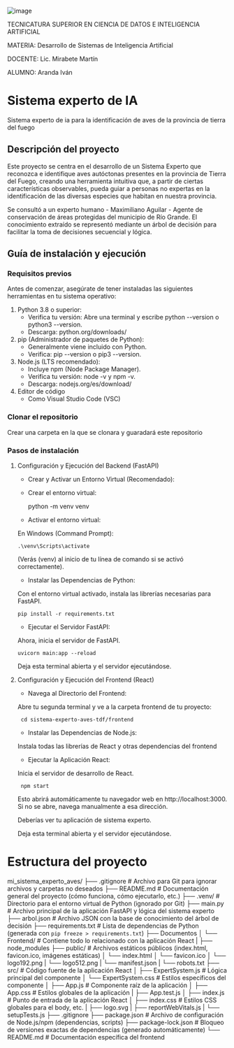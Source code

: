 ![image](https://github.com/user-attachments/assets/3f8022e3-3441-4202-a881-3d805b16d6ee)

TECNICATURA SUPERIOR EN CIENCIA DE DATOS E INTELIGENCIA ARTIFICIAL

MATERIA: Desarrollo de Sistemas de Inteligencia Artificial

DOCENTE: Lic. Mirabete Martín

ALUMNO: Aranda Iván

# Sistema experto de IA
Sistema experto de ia para la identificación de aves de la provincia de tierra del fuego

## Descripción del proyecto
Este proyecto se centra en el desarrollo de un Sistema Experto que reconozca e identifique aves autóctonas presentes en la provincia de Tierra del Fuego, creando una herramienta intuitiva que, a partir de ciertas características observables, pueda guiar a personas no expertas en la identificación de las diversas especies que habitan en nuestra provincia.

Se consultó a un experto humano - Maximiliano Aguilar - Agente de conservación de áreas protegidas del municipio de Río Grande. El conocimiento extraído se representó mediante un árbol de decisión para facilitar la toma de decisiones secuencial y lógica.

## Guía de instalación y ejecución

### Requisitos previos
Antes de comenzar, asegúrate de tener instaladas las siguientes herramientas en tu sistema operativo:

1. Python 3.8 o superior:
   * Verifica tu versión: Abre una terminal y escribe python --version o python3 --version.
   * Descarga: python.org/downloads/
2. pip (Administrador de paquetes de Python):
   * Generalmente viene incluido con Python.
   * Verifica: pip --version o pip3 --version.
3. Node.js (LTS recomendado):
   * Incluye npm (Node Package Manager).
   * Verifica tu versión: node -v y npm -v.
   * Descarga: nodejs.org/es/download/
4. Editor de código
   * Como Visual Studio Code (VSC)

### Clonar el repositorio
Crear una carpeta en la que se clonara y guaradará este repositorio

### Pasos de instalación
1.  Configuración y Ejecución del Backend (FastAPI)
   
    * Crear y Activar un Entorno Virtual (Recomendado):
      
    * Crear el entorno virtual:
      
        python -m venv venv
      
    * Activar el entorno virtual:
      
    En Windows (Command Prompt):
    
        .\venv\Scripts\activate
    
      (Verás (venv) al inicio de tu línea de comando si se activó correctamente).
    
    * Instalar las Dependencias de Python:
      
    Con el entorno virtual activado, instala las librerías necesarias para FastAPI.
    
        pip install -r requirements.txt
    
    * Ejecutar el Servidor FastAPI:
      
    Ahora, inicia el servidor de FastAPI.
    
        uvicorn main:app --reload
    
      Deja esta terminal abierta y el servidor ejecutándose.

3. Configuración y Ejecución del Frontend (React)
    * Navega al Directorio del Frontend:
      
    Abre tu segunda terminal y ve a la carpeta frontend de tu proyecto:
   
        cd sistema-experto-aves-tdf/frontend
   
    * Instalar las Dependencias de Node.js:
      
    Instala todas las librerías de React y otras dependencias del frontend
   
    * Ejecutar la Aplicación React:
      
    Inicia el servidor de desarrollo de React.
   
        npm start
   
      Esto abrirá automáticamente tu navegador web en http://localhost:3000. Si no se abre, navega manualmente a esa dirección.
   
      Deberías ver tu aplicación de sistema experto.
   
      Deja esta terminal abierta y el servidor ejecutándose.

# Estructura del proyecto

mi_sistema_experto_aves/
├── .gitignore              # Archivo para Git para ignorar archivos y carpetas no deseados
├── README.md               # Documentación general del proyecto (cómo funciona, cómo ejecutarlo, etc.)
├── .venv/              # Directorio para el entorno virtual de Python (ignorado por Git)
├── main.py             # Archivo principal de la aplicación FastAPI y lógica del sistema experto
├── arbol.json          # Archivo JSON con la base de conocimiento del árbol de decisión
├── requirements.txt    # Lista de dependencias de Python (generada con `pip freeze > requirements.txt`)
├── Documentos
│
└── Frontend/               # Contiene todo lo relacionado con la aplicación React
|   ├── node_modules
    ├── public/             # Archivos estáticos públicos (index.html, favicon.ico, imágenes estáticas)
    │   └── index.html
    │   └── favicon.ico
    │   └── logo192.png
    |   └── logo512.png
    |   └── manifest.json
    |   └── robots.txt
    ├── src/                # Código fuente de la aplicación React
    │   ├── ExpertSystem.js      # Lógica principal del componente
    │   └── ExpertSystem.css     # Estilos específicos del componente
    │   ├── App.js          # Componente raíz de la aplicación
    │   ├── App.css         # Estilos globales de la aplicación
    |   ├── App.test.js
    │   ├── index.js        # Punto de entrada de la aplicación React
    │   ├── index.css       # Estilos CSS globales para el body, etc.
    |   ├── logo.svg
    |   ├── reportWebVitals.js
    |   └── setupTests.js
    ├── .gitignore
    ├── package.json        # Archivo de configuración de Node.js/npm (dependencias, scripts)
    ├── package-lock.json   # Bloqueo de versiones exactas de dependencias (generado automáticamente)
    └── README.md           # Documentación específica del frontend
